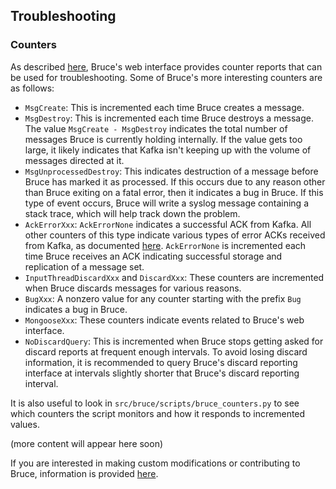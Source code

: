 ## Troubleshooting

### Counters

As described
[here](https://github.com/tagged/bruce/blob/master/doc/status_monitoring.md#counter-reporting),
Bruce's web interface provides counter reports that can be used for
troubleshooting.  Some of Bruce's more interesting counters are as follows:

* `MsgCreate`: This is incremented each time Bruce creates a message.
* `MsgDestroy`: This is incremented each time Bruce destroys a message.  The
value `MsgCreate - MsgDestroy` indicates the total number of messages Bruce is
currently holding internally.  If the value gets too large, it likely indicates
that Kafka isn't keeping up with the volume of messages directed at it.
* `MsgUnprocessedDestroy`: This indicates destruction of a message before Bruce
has marked it as processed.  If this occurs due to any reason other than Bruce
exiting on a fatal error, then it indicates a bug in Bruce.  If this type of
event occurs, Bruce will write a syslog message containing a stack trace, which
will help track down the problem.
* `AckErrorXxx`: `AckErrorNone` indicates a successful ACK from Kafka.  All
other counters of this type indicate various types of error ACKs received from
Kafka, as documented
[here](https://cwiki.apache.org/confluence/display/KAFKA/A+Guide+To+The+Kafka+Protocol#AGuideToTheKafkaProtocol-ErrorCodes).
`AckErrorNone` is incremented each time Bruce receives an ACK indicating
successful storage and replication of a message set.
* `InputThreadDiscardXxx` and `DiscardXxx`: These counters are incremented when
Bruce discards messages for various reasons.
* `BugXxx`: A nonzero value for any counter starting with the prefix `Bug`
indicates a bug in Bruce.
* `MongooseXxx`: These counters indicate events related to Bruce's web
interface.
* `NoDiscardQuery`: This is incremented when Bruce stops getting asked for
discard reports at frequent enough intervals.  To avoid losing discard
information, it is recommended to query Bruce's discard reporting interface at
intervals slightly shorter that Bruce's discard reporting interval.

It is also useful to look in `src/bruce/scripts/bruce_counters.py` to see
which counters the script monitors and how it responds to incremented values.

(more content will appear here soon)

If you are interested in making custom modifications or contributing to Bruce,
information is provided
[here](https://github.com/tagged/bruce#modifying-bruces-implementation).
